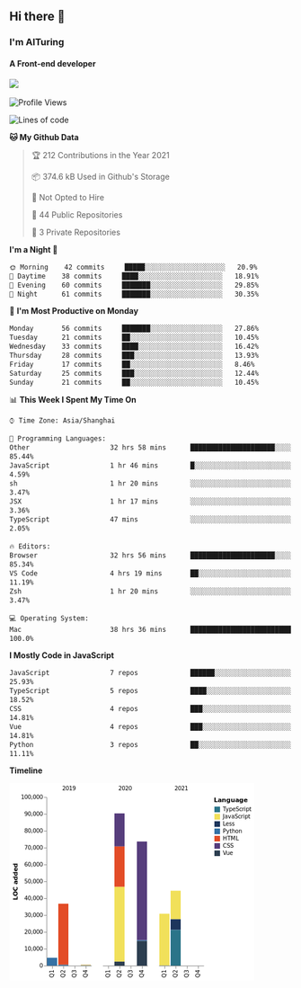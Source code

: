 ## Hi there 👋
### I'm AITuring
#### A Front-end developer

<img src="./dhx.gif" width="400px"/>

<!--START_SECTION:waka-->
![Profile Views](http://img.shields.io/badge/Profile%20Views-0-blue)

![Lines of code](https://img.shields.io/badge/From%20Hello%20World%20I%27ve%20Written-281162%20lines%20of%20code-blue)

**🐱 My Github Data** 

> 🏆 212 Contributions in the Year 2021
 > 
> 📦 374.6 kB Used in Github's Storage 
 > 
> 🚫 Not Opted to Hire
 > 
> 📜 44 Public Repositories 
 > 
> 🔑 3 Private Repositories  
 > 
**I'm a Night 🦉** 

```text
🌞 Morning    42 commits     █████░░░░░░░░░░░░░░░░░░░░   20.9% 
🌆 Daytime    38 commits     ████░░░░░░░░░░░░░░░░░░░░░   18.91% 
🌃 Evening    60 commits     ███████░░░░░░░░░░░░░░░░░░   29.85% 
🌙 Night      61 commits     ███████░░░░░░░░░░░░░░░░░░   30.35%

```
📅 **I'm Most Productive on Monday** 

```text
Monday       56 commits     ███████░░░░░░░░░░░░░░░░░░   27.86% 
Tuesday      21 commits     ██░░░░░░░░░░░░░░░░░░░░░░░   10.45% 
Wednesday    33 commits     ████░░░░░░░░░░░░░░░░░░░░░   16.42% 
Thursday     28 commits     ███░░░░░░░░░░░░░░░░░░░░░░   13.93% 
Friday       17 commits     ██░░░░░░░░░░░░░░░░░░░░░░░   8.46% 
Saturday     25 commits     ███░░░░░░░░░░░░░░░░░░░░░░   12.44% 
Sunday       21 commits     ██░░░░░░░░░░░░░░░░░░░░░░░   10.45%

```


📊 **This Week I Spent My Time On** 

```text
⌚︎ Time Zone: Asia/Shanghai

💬 Programming Languages: 
Other                    32 hrs 58 mins      █████████████████████░░░░   85.44% 
JavaScript               1 hr 46 mins        █░░░░░░░░░░░░░░░░░░░░░░░░   4.59% 
sh                       1 hr 20 mins        ░░░░░░░░░░░░░░░░░░░░░░░░░   3.47% 
JSX                      1 hr 17 mins        ░░░░░░░░░░░░░░░░░░░░░░░░░   3.36% 
TypeScript               47 mins             ░░░░░░░░░░░░░░░░░░░░░░░░░   2.05%

🔥 Editors: 
Browser                  32 hrs 56 mins      █████████████████████░░░░   85.34% 
VS Code                  4 hrs 19 mins       ██░░░░░░░░░░░░░░░░░░░░░░░   11.19% 
Zsh                      1 hr 20 mins        ░░░░░░░░░░░░░░░░░░░░░░░░░   3.47%

💻 Operating System: 
Mac                      38 hrs 36 mins      █████████████████████████   100.0%

```

**I Mostly Code in JavaScript** 

```text
JavaScript               7 repos             ██████░░░░░░░░░░░░░░░░░░░   25.93% 
TypeScript               5 repos             ████░░░░░░░░░░░░░░░░░░░░░   18.52% 
CSS                      4 repos             ███░░░░░░░░░░░░░░░░░░░░░░   14.81% 
Vue                      4 repos             ███░░░░░░░░░░░░░░░░░░░░░░   14.81% 
Python                   3 repos             ██░░░░░░░░░░░░░░░░░░░░░░░   11.11%

```


**Timeline**

![Chart not found](https://raw.githubusercontent.com/AITuring/AITuring/main/charts/bar_graph.png) 


<!--END_SECTION:waka-->


